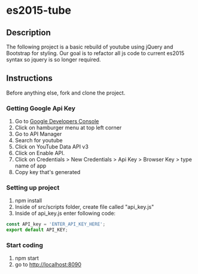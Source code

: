 # es2015-tube

## Description
The following project is a basic rebuild of youtube using jQuery and Bootstrap for styling. Our goal is to refactor all js code to current es2015 syntax so jquery is so longer required.

## Instructions
Before anything else, fork and clone the project.

### Getting Google Api Key
1. Go to <a href="http://console.developers.google.com" target="_blank">Google Developers Console</a>
2. Click on hamburger menu at top left corner 
3. Go to API Manager 
4. Search for youtube 
5. Click on YouTube Data API v3 
6. Click on Enable API. 
7. Click on Credentials > New Credentials > Api Key > Browser Key > type name of app
8. Copy key that's generated

### Setting up project
1. npm install
2. Inside of src/scripts folder, create file called "api_key.js"
3. Inside of api_key.js enter following code: 
```javascript
const API_key = 'ENTER_API_KEY_HERE';
export default API_KEY;
```

### Start coding
1. npm start
2. go to <http://localhost:8090>
